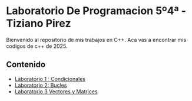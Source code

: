 # Laboratorio De Programacion 5º4ª - Tiziano Pirez

Bienvenido al repositorio de mis trabajos en C++. Aca vas a encontrar mis codigos de c++ de 2025.

## Contenido

- [Laboratorio 1 : Condicionales](/Laboratorio.01)
- [Laboratorio 2: Bucles](/Laboratorio2)
- [Laboratorio 3 Vectores y Matrices](/Laboratorio3)
